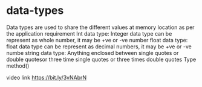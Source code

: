 # data-types
Data types are used to share the different values at memory location as per the application requirement
Int data type:    Integer data type can be represent as whole number, it may be +ve or -ve number
float data type:  float data type can be represent as decimal numbers, it may be +ve or -ve numbe 
string data type: Anything enclosed between single quotes or double quotesor three time single quotes or three times double quotes
Type method()


video link
https://bit.ly/3vNAbrN
